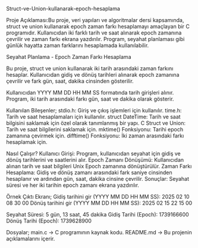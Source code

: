 Struct-ve-Union-kullanarak-epoch-hesaplama

Proje Açıklaması:Bu proje, veri yapıları ve algoritmalar dersi kapsamında, struct ve union kullanarak epoch zaman farkı hesaplamayı amaçlayan bir C programıdır. 
Kullanıcıdan iki farklı tarih ve saat alınarak epoch zamanına çevrilir ve zaman farkı ekrana yazdırılır.  Program, seyahat planlaması gibi günlük hayatta zaman farklarını hesaplamada kullanılabilir.


Seyahat Planlama - Epoch Zaman Farkı Hesaplama

Bu proje, struct ve union kullanarak iki tarih arasındaki zaman farkını hesaplar. Kullanıcıdan gidiş ve dönüş tarihleri alınarak epoch zamanına çevrilir ve fark gün, saat, dakika cinsinden gösterilir.

Kullanıcıdan YYYY MM DD HH MM SS formatında tarih girişleri alınır.
Program, iki tarih arasındaki farkı gün, saat ve dakika olarak gösterir.

Kullanılan Bileşenler;
stdio.h: Giriş ve çıkış işlemleri için kullanılır.
time.h: Tarih ve saat hesaplamaları için kullanılır.
struct DateTime: Tarih ve saat bilgisini saklamak için özel olarak tanımlanmış bir yapı.
C Struct ve Union: Tarih ve saat bilgilerini saklamak için.
mktime() Fonksiyonu: Tarihi epoch zamanına çevirmek için.
difftime() Fonksiyonu: İki zaman arasındaki farkı hesaplamak için.

Nasıl Çalışır?
Kullanıcı Girişi: Program, kullanıcıdan seyahat için gidiş ve dönüş tarihlerini ve saatlerini alır.
Epoch Zamanı Dönüşümü: Kullanıcıdan alınan tarih ve saat bilgileri Unix Epoch zamanına dönüştürülür.
Zaman Farkı Hesaplama: Gidiş ve dönüş zamanı arasındaki fark saniye cinsinden hesaplanır ve ardından gün, saat, dakika cinsine çevrilir.
Sonuçlar: Seyahat süresi ve her iki tarihin epoch zamanı ekrana yazdırılır.

Örnek Çıktı Ekranı;
Gidiş tarihini gir (YYYY MM DD HH MM SS): 2025 02 10 08 30 00
Dönüş tarihini gir (YYYY MM DD HH MM SS): 2025 02 15 22 15 00

Seyahat Süresi: 5 gün, 13 saat, 45 dakika
Gidiş Tarihi (Epoch): 1739166600
Dönüş Tarihi (Epoch): 1739628900

Dosyalar;
main.c → C programının kaynak kodu.
README.md → Bu projenin açıklamalarını içerir.





